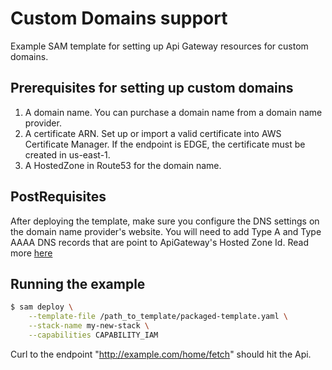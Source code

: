 # Custom Domains support

Example SAM template for setting up Api Gateway resources for custom domains.

## Prerequisites for setting up custom domains
1. A domain name. You can purchase a domain name from a domain name provider.
1. A certificate ARN. Set up or import a valid certificate into AWS Certificate Manager. If the endpoint is EDGE, the certificate must be created in us-east-1.
1. A HostedZone in Route53 for the domain name.

## PostRequisites
After deploying the template, make sure you configure the DNS settings on the domain name provider's website. You will need to add Type A and Type AAAA DNS records that are point to ApiGateway's Hosted Zone Id. Read more [here](https://docs.aws.amazon.com/Route53/latest/DeveloperGuide/routing-to-api-gateway.html)

## Running the example

```bash
$ sam deploy \
    --template-file /path_to_template/packaged-template.yaml \
    --stack-name my-new-stack \
    --capabilities CAPABILITY_IAM
```

Curl to the endpoint "http://example.com/home/fetch" should hit the Api.